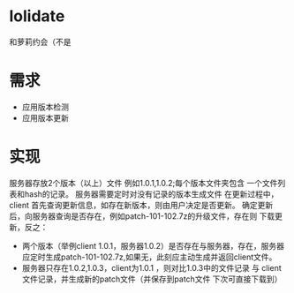 # lolidate
和萝莉约会（不是

# 需求
- 应用版本检测
- 应用版本更新
# 实现
服务器存放2个版本（以上）文件 例如1.0.1,1.0.2;每个版本文件夹包含
一个文件列表和hash的记录。
服务器需要定时对没有记录的版本生成文件
在更新过程中，client 首先查询更新信息，如存在新版本，则由用户决定是否更新。
确定更新后，向服务器查询是否存在，例如patch-101-102.7z的升级文件，存在则
下载更新，反之：
 - 两个版本（举例client 1.0.1，服务器1.0.2）是否存在与服务器，存在，服务器应定时生成patch-101-102.7z,如果无，此刻应主动生成并返回client文件。
 - 服务器只存在1.0.2,1.0.3，client为1.0.1 ，则对比1.0.3中的文件记录 与 client 文件记录，并生成新的patch文件（并保存到patch文件 下次可直接下载到）
